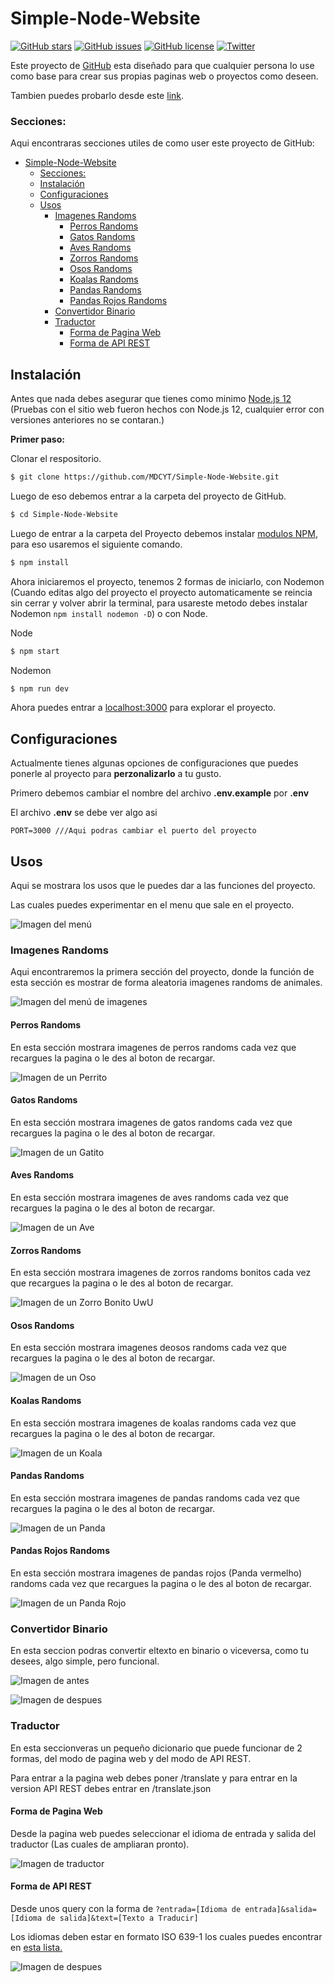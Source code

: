 # Simple-Node-Website

[![GitHub stars](https://img.shields.io/github/stars/MDCYT/Simple-Node-Website)](https://github.com/MDCYT/Simple-Node-Website/stargazers) [![GitHub issues](https://img.shields.io/github/issues/MDCYT/Simple-Node-Website)](https://github.com/MDCYT/Simple-Node-Website/issues) [![GitHub license](https://img.shields.io/github/license/MDCYT/Simple-Node-Website)](https://github.com/MDCYT/Simple-Node-Website/blob/main/LICENSE) [![Twitter](https://img.shields.io/twitter/url?style=social&url=https%3A%2F%2Ftwitter.com%2Fsoftware_mdc)](https://twitter.com/intent/tweet?text=Wow:&url=https%3A%2F%2Fgithub.com%2FMDCYT%2FSimple-Node-Website)

Este proyecto de [GitHub](https://github.com/MDCYT/Simple-Node-Website) esta diseñado para que cualquier persona lo use como base para crear sus propias paginas web o proyectos como deseen.

Tambien puedes probarlo desde este [link](https://morning-trail-sunshine.glitch.me).

### Secciones:
Aqui encontraras secciones utiles de como user este proyecto de GitHub:

- [Simple-Node-Website](#simple-node-website)
    - [Secciones:](#secciones)
  - [Instalación](#instalación)
  - [Configuraciones](#configuraciones)
  - [Usos](#usos)
    - [Imagenes Randoms](#imagenes-randoms)
      - [Perros Randoms](#perros-randoms)
      - [Gatos Randoms](#gatos-randoms)
      - [Aves Randoms](#aves-randoms)
      - [Zorros Randoms](#zorros-randoms)
      - [Osos Randoms](#osos-randoms)
      - [Koalas Randoms](#koalas-randoms)
      - [Pandas Randoms](#pandas-randoms)
      - [Pandas Rojos Randoms](#pandas-rojos-randoms)
    - [Convertidor Binario](#convertidor-binario)
    - [Traductor](#traductor)
      - [Forma de Pagina Web](#forma-de-pagina-web)
      - [Forma de API REST](#forma-de-api-rest)


## Instalación
Antes que nada debes asegurar que tienes como minimo [Node.js 12](https://nodejs.org/es/) (Pruebas con el sitio web fueron hechos con Node.js 12, cualquier error con versiones anteriores no se contaran.)

**Primer paso:**

Clonar el respositorio.

```bash
$ git clone https://github.com/MDCYT/Simple-Node-Website.git
```

Luego de eso debemos entrar a la carpeta del proyecto de GitHub.

```bash
$ cd Simple-Node-Website
```

Luego de entrar a la carpeta del Proyecto debemos instalar [modulos NPM](https://www.npmjs.com), para eso usaremos el siguiente comando.

```bash
$ npm install
```
Ahora iniciaremos el proyecto, tenemos 2 formas de iniciarlo, con Nodemon (Cuando editas algo del proyecto el proyecto automaticamente se reincia sin cerrar y volver abrir la terminal, para usareste metodo debes instalar Nodemon `npm install nodemon -D`) o con Node.

Node

```bash
$ npm start
```

Nodemon

```bash
$ npm run dev
```
Ahora puedes entrar a [localhost:3000](https://localhost:3000) para explorar el proyecto.

## Configuraciones

Actualmente tienes algunas opciones de configuraciones que puedes ponerle al proyecto para **perzonalizarlo** a tu gusto.

Primero debemos cambiar el nombre del archivo **.env.example** por **.env**

El archivo **.env** se debe ver algo asi

```env
PORT=3000 ///Aqui podras cambiar el puerto del proyecto
```

## Usos

Aqui se mostrara los usos que le puedes dar a las funciones del proyecto.

Las cuales puedes experimentar en el menu que sale en el proyecto.

![Imagen del menú](https://i.imgur.com/uIfA7Po.png)

### Imagenes Randoms

Aqui encontraremos la primera sección del proyecto, donde la función de esta sección es mostrar de forma aleatoria imagenes randoms de animales.

![Imagen del menú de imagenes](https://i.imgur.com/VtNkjPN.png)


#### Perros Randoms

En esta sección mostrara imagenes de perros randoms cada vez que recargues la pagina o le des al boton de recargar.

![Imagen de un Perrito](https://i.imgur.com/ZpuEemf.png)


#### Gatos Randoms

En esta sección mostrara imagenes de gatos randoms cada vez que recargues la pagina o le des al boton de recargar.

![Imagen de un Gatito](https://i.imgur.com/aE5kVBj.png)


#### Aves Randoms

En esta sección mostrara imagenes de aves randoms cada vez que recargues la pagina o le des al boton de recargar.

![Imagen de un Ave](https://i.imgur.com/G5DmYPR.png)


#### Zorros Randoms

En esta sección mostrara imagenes de zorros randoms bonitos cada vez que recargues la pagina o le des al boton de recargar.

![Imagen de un Zorro Bonito UwU](https://i.imgur.com/VZpqXvA.png)


#### Osos Randoms

En esta sección mostrara imagenes deosos randoms cada vez que recargues la pagina o le des al boton de recargar.

![Imagen de un Oso](https://i.imgur.com/Yt4vGL8.png)


#### Koalas Randoms

En esta sección mostrara imagenes de koalas randoms cada vez que recargues la pagina o le des al boton de recargar.

![Imagen de un Koala](https://imgur.com/sYj4yAz.png)


#### Pandas Randoms

En esta sección mostrara imagenes de pandas randoms cada vez que recargues la pagina o le des al boton de recargar.

![Imagen de un Panda](https://imgur.com/Mj3CZ5f.png)


#### Pandas Rojos Randoms

En esta sección mostrara imagenes de pandas rojos (Panda vermelho) randoms cada vez que recargues la pagina o le des al boton de recargar.

![Imagen de un Panda Rojo](https://imgur.com/Rhnr1fg.png)

### Convertidor Binario

En esta seccion podras convertir eltexto en binario o viceversa, como tu desees, algo simple, pero funcional.

![Imagen de antes](https://imgur.com/aPnbOSP.png)

![Imagen de despues](https://imgur.com/Efdd7Ye.png)


### Traductor

En esta seccionveras un pequeño dicionario que puede funcionar de 2 formas, del modo de pagina web y del modo de API REST.

Para entrar a la pagina web debes poner /translate y para entrar en la version API REST debes entrar en /translate.json

#### Forma de Pagina Web

Desde la pagina web puedes seleccionar el idioma de entrada y salida del traductor (Las cuales de ampliaran pronto).

![Imagen de traductor](https://imgur.com/dKQAUTy.png)

#### Forma de API REST

Desde unos query con la forma de `?entrada=[Idioma de entrada]&salida=[Idioma de salida]&text=[Texto a Traducir]`

Los idiomas deben estar en formato ISO 639-1 los cuales puedes encontrar en [esta lista.](http://utils.mucattu.com/iso_639-1.html)

![Imagen de despues](https://imgur.com/KrWkiEU.png)